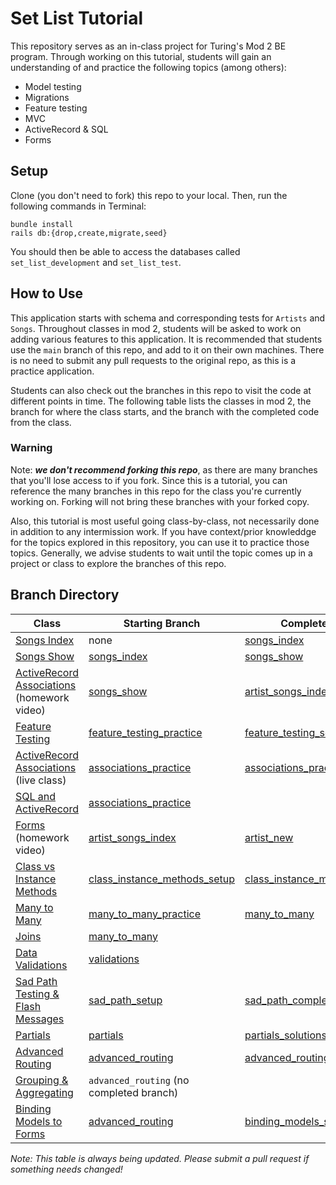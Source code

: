 # Set List Tutorial


This repository serves as an in-class project for Turing's Mod 2 BE program. Through working on this tutorial, students will gain an understanding of and practice the following topics (among others): 
* Model testing
* Migrations
* Feature testing
* MVC
* ActiveRecord & SQL
* Forms

## Setup

Clone (you don't need to fork) this repo to your local. Then, run the following commands in Terminal: 
```
bundle install
rails db:{drop,create,migrate,seed}
```

You should then be able to access the databases called `set_list_development` and `set_list_test`. 

## How to Use
This application starts with schema and corresponding tests for `Artists` and `Songs`. Throughout classes in mod 2, students will be asked to work on adding various features to this application. It is recommended that students use the `main` branch of this repo, and add to it on their own machines. There is no need to submit any pull requests to the original repo, as this is a practice application. 

Students can also check out the branches in this repo to visit the code at different points in time. The following table lists the classes in mod 2, the branch for where the class starts, and the branch with the completed code from the class.

### Warning
Note: ___we don't recommend **forking** this repo___, as there are many branches that you'll lose access to if you fork. Since this is a tutorial, you can reference the many branches in this repo for the class you're currently working on. Forking will not bring these branches with your forked copy. 

Also, this tutorial is most useful going class-by-class, not necessarily done in addition to any intermission work. If you have context/prior knowleddge for the topics explored in this repository, you can use it to practice those topics. Generally, we advise students to wait until the topic comes up in a project or class to explore the branches of this repo.


## Branch Directory

| Class | Starting Branch | Completed Branch |
|-------|------|------|
|[Songs Index](https://www.youtube.com/watch?v=At4fD_zkHJU) | none | [songs_index](https://github.com/turingschool-examples/set-list-7/tree/songs-index)|
| [Songs Show](https://www.youtube.com/watch?v=oZGZEJWt8qQ) | [songs_index](https://github.com/turingschool-examples/set-list-7/tree/songs-index) | [songs_show](https://github.com/turingschool-examples/set-list-7/tree/songs-show)|
| [ActiveRecord Associations](https://www.youtube.com/watch?v=oOFUnTPC_jU) (homework video) | [songs_show](https://github.com/turingschool-examples/set_list_tutorial/tree/songs_show) | [artist_songs_index](https://github.com/turingschool-examples/set_list_tutorial/tree/artist_songs_index) |
| [Feature Testing](https://backend.turing.edu/module2/lessons/feature_testing_2) | [feature_testing_practice](https://github.com/turingschool-examples/set_list_tutorial/tree/feature_testing_practice)  | [feature_testing_solutions](https://github.com/turingschool-examples/set-list-7/tree/feature-testing-complete)
| [ActiveRecord Associations](https://backend.turing.edu/module2/lessons/active_record_associations_tdd) (live class) | [associations_practice](https://github.com/turingschool-examples/set_list_tutorial/tree/associations_practice) | [associations_practice_solutions](https://github.com/turingschool-examples/set_list_tutorial/tree/associations_practice_solutions) |
| [SQL and ActiveRecord](https://backend.turing.edu/module2/lessons/sql_and_active_record) | [associations_practice](https://github.com/turingschool-examples/set_list_tutorial/tree/associations_practice) |
| [Forms](https://www.youtube.com/watch?v=VNHriUP7zKE&list=PL1Y67f0xPzdMpqo5GG-P8oVd-OvkNMSAN&index=5) (homework video) | [artist_songs_index](https://github.com/turingschool-examples/set_list_tutorial/tree/artist_songs_index) | [artist_new](https://github.com/turingschool-examples/set_list_tutorial/tree/artist_new) |
| [Class vs Instance Methods](https://backend.turing.edu/module2/lessons/class_vs_instance_methods) | [class_instance_methods_setup](https://github.com/turingschool-examples/set_list_tutorial/tree/class_instance_methods_setup) | [class_instance_methods_solutions](https://github.com/turingschool-examples/set_list_tutorial/tree/class_instance_methods_solutions)
| [Many to Many](https://backend.turing.edu/module2/lessons/many_to_many) | [many_to_many_practice](https://github.com/turingschool-examples/set_list_tutorial/tree/many_to_many_practice) | [many_to_many](https://github.com/turingschool-examples/set_list_tutorial/tree/many_to_many)
| [Joins](https://backend.turing.edu/module2/lessons/joins) | [many_to_many](https://github.com/turingschool-examples/set_list_tutorial/tree/many_to_many) |
| [Data Validations](https://backend.turing.edu/module2/lessons/data_validation) | [validations](https://github.com/turingschool-examples/set_list_tutorial/tree/validations) |
| [Sad Path Testing & Flash Messages](https://backend.turing.edu/module2/lessons/sad_path_and_flash) | [sad_path_setup](https://github.com/turingschool-examples/set_list_tutorial/tree/sad_path_setup) | [sad_path_complete](https://github.com/turingschool-examples/set_list_tutorial/tree/sad_path_complete)
| [Partials](https://backend.turing.edu/module2/lessons/partials) | [partials](https://github.com/turingschool-examples/set_list_tutorial/tree/partials) | [partials_solutions](https://github.com/turingschool-examples/set_list_tutorial/tree/partials_solutions)
| [Advanced Routing](https://backend.turing.edu/module2/lessons/rails_resources) | [advanced_routing](https://github.com/turingschool-examples/set_list_tutorial/tree/advanced_routing) | [advanced_routing_solutions](https://github.com/turingschool-examples/set_list_tutorial/tree/advanced_routing_solutions) |
| [Grouping & Aggregating](https://backend.turing.edu/module2/lessons/grouping_and_aggregating) | `advanced_routing` (no completed branch) |
| [Binding Models to Forms](https://backend.turing.edu/module2/lessons/form_with) | [advanced_routing](https://github.com/turingschool-examples/set_list_tutorial/tree/advanced_routing) | [binding_models_solutions](https://github.com/turingschool-examples/set_list_tutorial/tree/binding_models_solutions)

_Note: This table is always being updated. Please submit a pull request if something needs changed!_